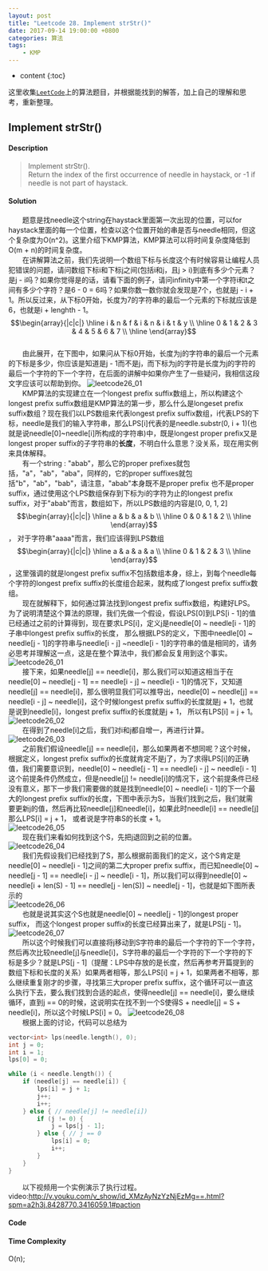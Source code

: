```yaml
---
layout: post
title: "Leetcode 28. Implement strStr()"
date: 2017-09-14 19:00:00 +0800 
categories: 算法
tags: 
    - KMP
---
```

* content
{:toc}

这里收集[`LeetCode`](https://leetcode.com)上的算法题目，并根据能找到的解答，加上自己的理解和思考，重新整理。

<!-- more -->

## Implement strStr()

#### Description

> Implement strStr().  
> Return the index of the first occurrence of needle in haystack, or -1 if needle is not part of haystack.  

#### Solution

&emsp;&emsp;题意是找needle这个string在haystack里面第一次出现的位置，可以for haystack里面的每一个位置，检查以这个位置开始的串是否与needle相同，但这个复杂度为O(n^2)。这里介绍下KMP算法，KMP算法可以将时间复杂度降低到O(m + n)的时间复杂度。  
&emsp;&emsp;在讲解算法之前，我们先说明一个数组下标与长度这个有时候容易让编程人员犯错误的问题，请问数组下标i和下标j之间(包括i和j，且j > i)到底有多少个元素？是j - i吗？如果你觉得是的话，请看下面的例子，请问infinity中第一个字符i和t之间有多少个字符？是6 - 0 = 6吗？如果你数一数你就会发现是7个，也就是j - i + 1。所以反过来，从下标0开始，长度为7的字符串的最后一个元素的下标就应该是6，也就是i + lenghth - 1。  
$$\begin{array}{|c|c|}
\hline
i & n & f & i & n & i & t & y \\
\hline
0 & 1 & 2 & 3 & 4 & 5 & 6 & 7 \\
\hline
\end{array}$$  
&emsp;&emsp;由此展开，在下图中，如果问从下标0开始，长度为j的字符串的最后一个元素的下标是多少，你应该是知道是j - 1而不是j，而下标为j的字符是长度为j的字符的最后一个字符的下一个字符，在后面的讲解中如果你产生了一些疑问，我相信这段文字应该可以帮助到你。
![leetcode26_01](http://ovwkcbdpf.bkt.clouddn.com/image/leetcode26/leetcode26_01.png)  
&emsp;&emsp;KMP算法的实现建立在一个longest prefix suffix数组上，所以构建这个longest prefix suffix数组是KMP算法的第一步，那么什么是longeset prefix suffix数组？现在我们以LPS数组来代表longest prefix suffix数组，i代表LPS的下标，needle是我们的输入字符串，那么LPS[i]代表的是needle.substr(0, i + 1)(也就是说needle[0]~needle[i]所构成的字符串)中，既是longest proper prefix又是longest proper suffix的子字符串的**长度**，不明白什么意思？没关系，现在用实例来具体解释。  
&emsp;&emsp;有一个string : "abab"，那么它的proper prefixes就包括，"a"，"ab"，"aba"，同样的，它的proper suffixes就包括"b"，"ab"，"bab"，请注意，"abab"本身既不是proper prefix 也不是proper suffix，通过使用这个LPS数组保存到下标为i的字符为止的longest prefix suffix，对于"abab"而言，数组如下，所以LPS数组的内容是[0, 0, 1, 2]
$$\begin{array}{|c|c|}
\hline
a & b & a & b \\
\hline
0 & 0 & 1 & 2 \\
\hline
\end{array}$$，
对于字符串"aaaa"而言，我们应该得到LPS数组
$$\begin{array}{|c|c|}
\hline
a & a & a & a \\
\hline
0 & 1 & 2 & 3 \\
\hline
\end{array}$$，这里强调的就是longest prefix suffix不包括数组本身，综上，到每个needle每个字符的longest prefix suffix的长度组合起来，就构成了longest prefix suffix数组。  
&emsp;&emsp;现在就解释下，如何通过算法找到longest prefix suffix数组，构建好LPS。为了说明清楚这个算法的原理，我们先做一个假设，假设LPS[0]到LPS[i - 1]的值已经通过之前的计算得到，现在要求LPS[i]，定义j是needle[0] ~ needle[i - 1]的子串中longest prefix suffix的长度， 那么根据LPS的定义，下图中needle[0] ~ needle[j - 1]的字符串与needle[i - j] ~needle[i - 1]的字符串的值是相同的，请务必思考并理解这一点，这是在整个算法中，我们都会反复用到这个事实。
![leetcode26_01](http://ovwkcbdpf.bkt.clouddn.com/image/leetcode26/leetcode26_01.png)  
&emsp;&emsp;接下来，如果needle[j] == needle[i]，那么我们可以知道这相当于在needle[0] ~ needle[j - 1] == needle[i - j] ~ needle[i - 1]的情况下，又知道needle[j] == needle[i]，那么很明显我们可以推导出，needle[0] ~ needle[j] == needle[i - j] ~ needle[i]，这个时候longest prefix suffix的长度就是j + 1，也就是说到needle[i]，longest prefix suffix的长度就是j + 1， 所以有LPS[i] = j + 1。  
![leetcode26_02](http://ovwkcbdpf.bkt.clouddn.com/image/leetcode26/leetcode26_02.png)  
&emsp;&emsp;在得到了needle[i]之后，我们对i和j都自增一，再进行计算。  
![leetcode26_03](http://ovwkcbdpf.bkt.clouddn.com/image/leetcode26/leetcode26_03.png)  
&emsp;&emsp;之前我们假设needle[j] == needle[i]，那么如果两者不想同呢？这个时候，根据定义，longest prefix suffix的长度就肯定不是j了，为了求得LPS[i]的正确值，我们需要意识到，needle[0] ~ needle[j - 1] == needle[i - j] ~ needle[i - 1]这个前提条件仍然成立，但是needle[j] != needle[i]的情况下，这个前提条件已经没有意义，那下一步我们需要做的就是找到needle[0] ~ needle[i - 1]的下一个最大的longest prefix suffix的长度，下图中表示为S，当我们找到之后，我们就需要更新j的值，然后再比较needle[j]和needle[i]，如果此时needle[i] == needle[j]那么LPS[i] = j + 1， 或者说是字符串S的长度 + 1。  
![leetcode26_05](http://ovwkcbdpf.bkt.clouddn.com/image/leetcode26/leetcode26_05.png)  
&emsp;&emsp;现在我们来看如何找到这个S，先把j退回到之前的位置。  
![leetcode26_04](http://ovwkcbdpf.bkt.clouddn.com/image/leetcode26/leetcode26_04.png)  
&emsp;&emsp;我们先假设我们已经找到了S，那么根据前面我们的定义，这个S肯定是needle[0] ~ needle[i - 1]之间的第二大proper prefix suffix，而已知needle[0] ~ needle[j - 1] == needle[i - j] ~ needle[i - 1]，所以我们可以得到needle[0] ~ needle[i + len(S) - 1] == needle[j - len(S)] ~ needle[j - 1]，也就是如下图所表示的  
![leetcode26_06](http://ovwkcbdpf.bkt.clouddn.com/image/leetcode26/leetcode26_06.png)  
&emsp;&emsp;也就是说其实这个S也就是needle[0] ~ needle[j - 1]的longest proper suffix， 而这个longest proper suffix的长度已经算出来了，就是LPS[j - 1]。
![leetcode26_07](http://ovwkcbdpf.bkt.clouddn.com/image/leetcode26/leetcode26_07.png)  
&emsp;&emsp;所以这个时候我们可以直接将j移动到S字符串的最后一个字符的下一个字符，然后再次比较needle[j]与needle[i]，S字符串的最后一个字符的下一个字符的下标是多少？就是LPS[j - 1]（提醒：LPS中存放的是长度，然后再参考开篇提到的数组下标和长度的关系）如果两者相等，那么LPS[i] = j + 1，如果两者不相等，那么继续重复刚才的步骤，寻找第三大proper prefix suffix，这个循环可以一直这么执行下去，要么我们找到合适的起点，使得needle[j] == needle[i]，要么继续循环，直到j == 0的时候，这说明实在找不到一个S使得S + needle[j] = S + needle[i]，所以这个时候LPS[i] = 0。 
![leetcode26_08](http://ovwkcbdpf.bkt.clouddn.com/image/leetcode26/leetcode26_08.png)  
&emsp;&emsp;根据上面的讨论，代码可以总结为
```cpp
vector<int> lps(needle.length(), 0);
int j = 0;
int i = 1;
lps[0] = 0;

while (i < needle.length()) {
    if (needle[j] == needle[i]) {
        lps[i] = j + 1;
        j++;
        i++;
    } else { // needle[j] != needle[i])
        if (j != 0) {
            j = lps[j - 1];
        } else { // j == 0
            lps[i] = 0;
            i++;
        }
    }
}
```
&emsp;&emsp;以下视频用一个实例演示了执行过程。  
video:http://v.youku.com/v_show/id_XMzAyNzYzNjEzMg==.html?spm=a2h3j.8428770.3416059.1#paction

#### Code


#### Time Complexity

O(n);